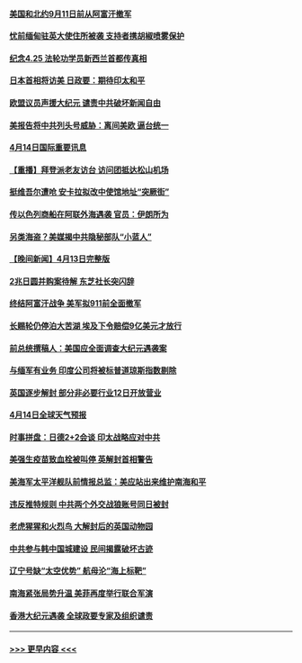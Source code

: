 #### [美国和北约9月11日前从阿富汗撤军](../pages/prog202/a103096099.md?t=04150002) 
#### [忧前缅甸驻英大使住所被袭 支持者携胡椒喷雾保护](../pages/prog202/a103095979.md?t=04150002) 
#### [纪念4.25 法轮功学员新西兰首都传真相](../pages/prog202/a103096071.md?t=04150002) 
#### [日本首相将访美 日政要：期待印太和平](../pages/prog202/a103096039.md?t=04150002) 
#### [欧盟议员声援大纪元 谴责中共破坏新闻自由](../pages/prog202/a103096016.md?t=04150002) 
#### [美报告将中共列头号威胁：离间美欧 逼台统一](../pages/prog202/a103095875.md?t=04150002) 
#### [4月14日国际重要讯息](../pages/prog202/a103095817.md?t=04150002) 
#### [【重播】拜登派老友访台 访问团抵达松山机场](../pages/prog202/a103095812.md?t=04150002) 
#### [挺维吾尔遭呛 安卡拉拟改中使馆地址“突厥街”](../pages/prog202/a103095720.md?t=04150002) 
#### [传以色列商船在阿联外海遇袭 官员：伊朗所为](../pages/prog202/a103095691.md?t=04150002) 
#### [另类海盗？美媒揭中共隐秘部队“小蓝人”](../pages/prog202/a103095637.md?t=04150002) 
#### [【晚间新闻】4月13日完整版](../pages/prog202/a103095664.md?t=04150002) 
#### [2兆日圆并购案待解 东芝社长突闪辞](../pages/prog202/a103095658.md?t=04150002) 
#### [终结阿富汗战争 美军拟911前全面撤军](../pages/prog202/a103095629.md?t=04150002) 
#### [长赐轮仍停泊大苦湖 埃及下令赔偿9亿美元才放行](../pages/prog202/a103095620.md?t=04150002) 
#### [前总统撰稿人：美国应全面调查大纪元遇袭案](../pages/prog202/a103095616.md?t=04150002) 
#### [与缅军有业务 印度公司将被标普道琼斯指数剔除](../pages/prog202/a103095170.md?t=04150002) 
#### [英国逐步解封 部分非必要行业12日开放营业](../pages/prog202/a103095466.md?t=04150002) 
#### [4月14日全球天气预报](../pages/prog202/a103095504.md?t=04150002) 
#### [时事拼盘：日德2+2会谈 印太战略应对中共](../pages/prog202/a103095501.md?t=04150002) 
#### [美强生疫苗致血栓被叫停 英解封首相警告](../pages/prog202/a103095510.md?t=04150002) 
#### [美海军太平洋舰队前情报总监：美应站出来维护南海和平](../pages/prog202/a103095484.md?t=04150002) 
#### [违反推特规则 中共两个外交战狼账号同日被封](../pages/prog202/a103095427.md?t=04150002) 
#### [老虎猩猩和火烈鸟 大解封后的英国动物园](../pages/prog202/a103095452.md?t=04150002) 
#### [中共参与韩中国城建设 民间揭露破坏古迹](../pages/prog202/a103095415.md?t=04150002) 
#### [辽宁号缺“太空优势” 航母沦“海上标靶”](../pages/prog202/a103094604.md?t=04150002) 
#### [南海紧张局势升温 美菲再度举行联合军演](../pages/prog202/a103094707.md?t=04150002) 
#### [香港大纪元遇袭 全球政要专家及组织谴责](../pages/prog202/a103095382.md?t=04150002) 

----
#### [ >>> 更早内容 <<< ](../indexes/prog202-earlier.md)
